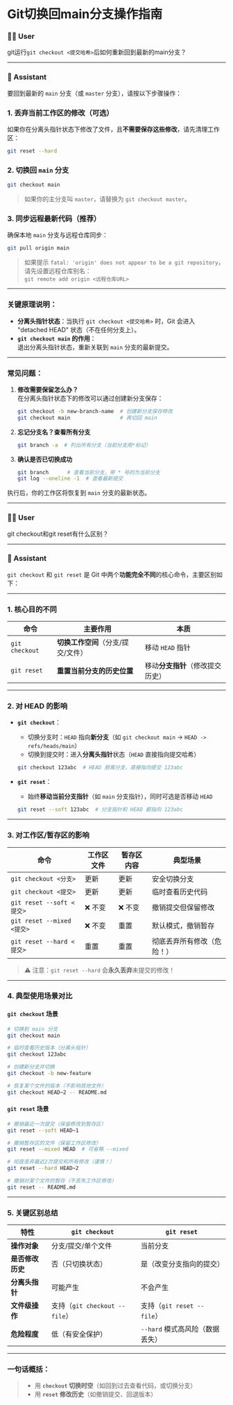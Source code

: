 # Git切换回main分支操作指南

### 🧑‍💻 User

git运行`git checkout <提交哈希>`后如何重新回到最新的main分支？

---

### 🤖 Assistant

要回到最新的 `main` 分支（或 `master` 分支），请按以下步骤操作：

### 1. **丢弃当前工作区的修改（可选）**
   如果你在分离头指针状态下修改了文件，且**不需要保存这些修改**，请先清理工作区：
   ```bash
   git reset --hard
   ```

### 2. **切换回 `main` 分支**
   ```bash
   git checkout main
   ```
   > 如果你的主分支叫 `master`，请替换为 `git checkout master`。

### 3. **同步远程最新代码（推荐）**
   确保本地 `main` 分支与远程仓库同步：
   ```bash
   git pull origin main
   ```
   > 如果提示 `fatal: 'origin' does not appear to be a git repository`，请先设置远程仓库别名：  
   > `git remote add origin <远程仓库URL>`

---

### 关键原理说明：
- **分离头指针状态**：当执行 `git checkout <提交哈希>` 时，Git 会进入 "detached HEAD" 状态（不在任何分支上）。
- **`git checkout main` 的作用**：  
  退出分离头指针状态，重新关联到 `main` 分支的最新提交。

---

### 常见问题：
1. **修改需要保留怎么办？**  
   在分离头指针状态下的修改可以通过创建新分支保存：
   ```bash
   git checkout -b new-branch-name  # 创建新分支保存修改
   git checkout main                # 再切回 main
   ```

2. **忘记分支名？查看所有分支**  
   ```bash
   git branch -a  # 列出所有分支（当前分支用*标记）
   ```

3. **确认是否已切换成功**  
   ```bash
   git branch      # 查看当前分支，带 * 号的为当前分支
   git log --oneline -1  # 查看最新提交
   ```

执行后，你的工作区将恢复到 `main` 分支的最新状态。

---

### 🧑‍💻 User

git checkout和git reset有什么区别？

---

### 🤖 Assistant

`git checkout` 和 `git reset` 是 Git 中两个**功能完全不同**的核心命令，主要区别如下：

---

### 1. **核心目的不同**
| 命令               | 主要作用                          | 本质                             |
|--------------------|----------------------------------|----------------------------------|
| `git checkout`     | **切换工作空间**（分支/提交/文件） | 移动 `HEAD` 指针                 |
| `git reset`        | **重置当前分支的历史位置**         | 移动**分支指针**（修改提交历史） |

---

### 2. **对 HEAD 的影响**
- **`git checkout`**：
  - 切换分支时：`HEAD` 指向**新分支**（如 `git checkout main` → `HEAD -> refs/heads/main`）
  - 切换到提交时：进入**分离头指针**状态（`HEAD` 直接指向提交哈希）
  ```bash
  git checkout 123abc  # HEAD 脱离分支，直接指向提交 123abc
  ```

- **`git reset`**：
  - 始终**移动当前分支指针**（如 `main` 分支指针），同时可选是否移动 `HEAD`
  ```bash
  git reset --soft 123abc  # 分支指针和 HEAD 都指向 123abc
  ```

---

### 3. **对工作区/暂存区的影响**
| 命令                     | 工作区文件 | 暂存区内容 | 典型场景                     |
|--------------------------|------------|------------|------------------------------|
| `git checkout <分支>`     | 更新       | 更新       | 安全切换分支                 |
| `git checkout <提交>`     | 更新       | 更新       | 临时查看历史代码             |
| `git reset --soft <提交>` | ❌ 不变     | ❌ 不变     | 撤销提交但保留修改           |
| `git reset --mixed <提交>`| ❌ 不变     | 重置       | 默认模式，撤销暂存           |
| `git reset --hard <提交>` | 重置       | 重置       | 彻底丢弃所有修改（危险！）   |

> ⚠️ 注意：`git reset --hard` 会**永久丢弃**未提交的修改！

---

### 4. **典型使用场景对比**
#### **`git checkout` 场景**
```bash
# 切换到 main 分支
git checkout main

# 临时查看历史版本（分离头指针）
git checkout 123abc

# 创建新分支并切换
git checkout -b new-feature

# 恢复某个文件的版本（不影响其他文件）
git checkout HEAD~2 -- README.md
```

#### **`git reset` 场景**
```bash
# 撤销最近一次提交（保留修改到暂存区）
git reset --soft HEAD~1

# 撤销暂存区的文件（保留工作区修改）
git reset --mixed HEAD  # 可省略 --mixed

# 彻底丢弃最近2次提交和所有修改（谨慎！）
git reset --hard HEAD~2

# 撤销对某个文件的暂存（不丢失工作区修改）
git reset -- README.md
```

---

### 5. **关键区别总结**
| 特性               | `git checkout`                  | `git reset`                     |
|--------------------|--------------------------------|---------------------------------|
| **操作对象**       | 分支/提交/单个文件             | 当前分支                        |
| **是否修改历史**   | 否（只切换状态）               | 是（改变分支指向的提交）        |
| **分离头指针**     | 可能产生                       | 不会产生                        |
| **文件级操作**     | 支持（`git checkout -- file`）  | 支持（`git reset -- file`）     |
| **危险程度**       | 低（有安全保护）               | `--hard` 模式高风险（数据丢失） |

---

### 一句话概括：
> - 用 **`checkout` 切换时空**（如回到过去查看代码，或切换分支）  
> - 用 **`reset` 修改历史**（如撤销提交、回退版本）